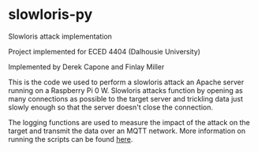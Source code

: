 # slowloris-py
Slowloris attack implementation

Project implemented for ECED 4404 (Dalhousie University)

Implemented by Derek Capone and Finlay Miller

This is the code we used to perform a slowloris attack an Apache server running
 on a Raspberry Pi 0 W. Slowloris attacks function by opening as many 
 connections as possible to the target server and trickling data just slowly
 enough so that the server doesn't close the connection.
 
The logging functions are used to measure the impact of the attack on the target
and transmit the data over an MQTT network. More information on running the
scripts can be found [here](https://github.com/finlaymiller/mqtt_logger).
